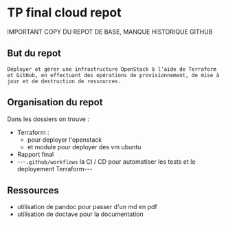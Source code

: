 # TP final cloud repot

IMPORTANT COPY DU REPOT DE BASE, MANQUE HISTORIQUE GITHUB

## But du repot

```Déployer et gérer une infrastructure OpenStack à l’aide de Terraform et GitHub, en effectuant des opérations de provisionnement, de mise à jour et de destruction de ressources.```


## Organisation du repot

Dans les dossiers on trouve :

* Terraform : 
    * pour deployer l'openstack
    * et module pour deployer des vm ubuntu
* Rapport final
* ---`.github/workflows` la CI / CD pour automatiser les tests et le deployement Terraform---


## Ressources

* utilisation de pandoc pour passer d'un md en pdf
* utilisation de doctave pour la documentation
